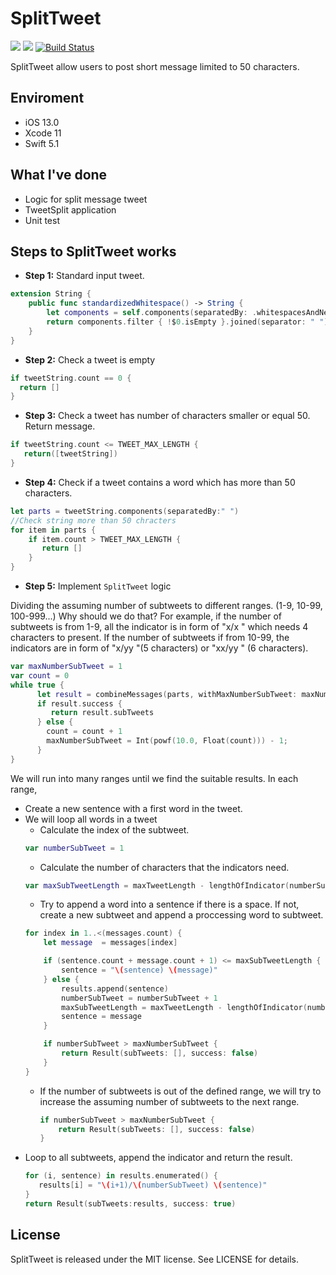 # SplitTweet
![](https://img.shields.io/badge/Supported-iOS9.0-4BC51D.svg?style=flat)
![](https://img.shields.io/badge/Swift5.1-compatible-4BC51D.svg?style=flat)
[![Build Status](https://travis-ci.org/ndc91091/SplitTweet.svg?branch=develop)](https://travis-ci.org/ndc91091/SplitTweet)

SplitTweet allow users to post short message limited to 50 characters. 

## Enviroment

- iOS 13.0
- Xcode 11
- Swift 5.1

## What I've done

- Logic for split message tweet
- TweetSplit application
- Unit test

## Steps to SplitTweet works

- **Step 1:** Standard input tweet.
```swift
extension String { 
    public func standardizedWhitespace() -> String {
        let components = self.components(separatedBy: .whitespacesAndNewlines)
        return components.filter { !$0.isEmpty }.joined(separator: " ")
    }
}
```
- **Step 2:** Check a tweet is empty
```swift
if tweetString.count == 0 {
  return []
}
```
- **Step 3:** Check a tweet has number of characters smaller or equal 50. Return message. 
```swift
if tweetString.count <= TWEET_MAX_LENGTH {
   return([tweetString])
}
```
- **Step 4:** Check if a tweet contains a word which has more than 50 characters.
```swift
let parts = tweetString.components(separatedBy:" ")
//Check string more than 50 chracters
for item in parts {
    if item.count > TWEET_MAX_LENGTH {
       return []
    }
}
```
- **Step 5:** Implement `SplitTweet` logic

Dividing the assuming number of subtweets to different ranges. 
(1-9, 10-99, 100-999...) Why should we do that?
For example, if the number of subtweets is from 1-9, all the indicator is in form of "x/x " which needs 4 characters to present.
If the number of subtweets if from 10-99, the indicators are in form of "x/yy "(5 characters) or "xx/yy " (6 characters).

```swift
var maxNumberSubTweet = 1
var count = 0
while true {
      let result = combineMessages(parts, withMaxNumberSubTweet: maxNumberSubTweet, AndMaximumTweetLength: TWEET_MAX_LENGTH)
      if result.success {
         return result.subTweets
      } else {
        count = count + 1
        maxNumberSubTweet = Int(powf(10.0, Float(count))) - 1;
      }
}
```

We will run into many ranges until we find the suitable results.
In each range, 
- Create a new sentence with a first word in the tweet.
- We will loop all words in a tweet
    + Calculate the index of the subtweet.
    ```swift
    var numberSubTweet = 1
    ```
    + Calculate the number of characters that the indicators need.
    ```swift
    var maxSubTweetLength = maxTweetLength - lengthOfIndicator(numberSubTweet, andMaxNumberOfSubTweet: maxNumberSubTweet)
    ```
    + Try to append a word into a sentence if there is a space. If not, create a new subtweet and append a proccessing word to subtweet.
    ```swift         
    for index in 1..<(messages.count) {
        let message  = messages[index]

        if (sentence.count + message.count + 1) <= maxSubTweetLength {
            sentence = "\(sentence) \(message)"
        } else {
            results.append(sentence)
            numberSubTweet = numberSubTweet + 1
            maxSubTweetLength = maxTweetLength - lengthOfIndicator(numberSubTweet, andMaxNumberOfSubTweet: maxNumberSubTweet)
            sentence = message
        }

        if numberSubTweet > maxNumberSubTweet {
            return Result(subTweets: [], success: false)
        }
    }
    ```
    + If the number of subtweets is out of the defined range, we will try to increase the assuming number of subtweets to the next range.
      ```swift
      if numberSubTweet > maxNumberSubTweet {
          return Result(subTweets: [], success: false)
      }
      ```
- Loop to all subtweets, append the indicator and return the result.
     ```swift
    for (i, sentence) in results.enumerated() {
        results[i] = "\(i+1)/\(numberSubTweet) \(sentence)"
    }
    return Result(subTweets:results, success: true)
    ```
## License

SplitTweet is released under the MIT license. See LICENSE for details.
